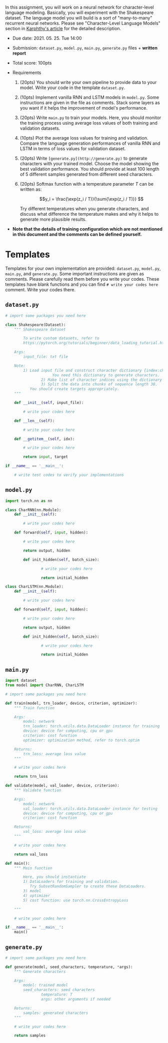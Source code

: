 In this assignment, you will work on a neural network for character-level language modeling. Basically, you will experiment with the Shakespeare dataset. The language model you will build is a sort of "many-to-many" recurrent neural networks. Please see "Character-Level Language Models" section in [Karphthy's article](http://karpathy.github.io/2015/05/21/rnn-effectiveness/) for the detailed description.

- Due date: 2021. 05. 25. Tue 14:00
- Submission: `dataset.py`, `model.py`, `main.py`, `generate.py` files + **written report**
- Total score: 100pts
- Requirements
    1. (20pts) You should write your own pipeline to provide data to your model. Write your code in the template `dataset.py`. 
    2. (10pts) Implement vanilla RNN and LSTM models in `model.py`. Some instructions are given in the file as comments. Stack some layers as you want if it helps the improvement of model's performance.
    3. (20pts) Write `main.py` to train your models. Here, you should monitor the training process using average loss values of both training and validation datasets.
    4. (10pts) Plot the average loss values for training and validation. Compare the language generation performances of vanilla RNN and LSTM in terms of loss values for validation dataset. 
    5. (20pts) Write `[generate.py](http://generate.py)` to generate characters with your trained model. Choose the model showing the best validation performance. You should provide at least 100 length of 5 different samples generated from different seed characters. 
    6. (20pts) Softmax function with a temperature parameter *T* can be written as: 

        $$y_i = \frac{\exp(z_i / T)}{\sum{\exp(z_i / T)}}  $$

        Try different temperatures when you generate characters, and discuss what difference the temperature makes and why it helps to generate more plausible results.

- **Note that the details of training configuration which are not mentioned in this document and the comments can be defined yourself.**

# Templates

Templates for your own implementation are provided: `dataset.py`, `model.py`, `main.py`, and `generate.py`. Some important instructions are given as comments. Please carefully read them before you write your codes. These templates have blank functions and you can find `# write your codes here` comment. Write your codes there.

## `dataset.py`

```python
# import some packages you need here

class Shakespeare(Dataset):
    """ Shakespeare dataset

        To write custom datasets, refer to
        https://pytorch.org/tutorials/beginner/data_loading_tutorial.html

    Args:
        input_file: txt file

    Note:
        1) Load input file and construct character dictionary {index:character}.
					 You need this dictionary to generate characters.
				2) Make list of character indices using the dictionary
				3) Split the data into chunks of sequence length 30. 
           You should create targets appropriately.
    """

    def __init__(self, input_file):

        # write your codes here

    def __len__(self):

        # write your codes here

    def __getitem__(self, idx):

        # write your codes here

        return input, target

if __name__ == '__main__':

    # write test codes to verify your implementations
```

## `model.py`

```python
import torch.nn as nn

class CharRNN(nn.Module):
    def __init__(self):

        # write your codes here

    def forward(self, input, hidden):

        # write your codes here

        return output, hidden

		def init_hidden(self, batch_size):

				# write your codes here

				return initial_hidden

class CharLSTM(nn.Module):
    def __init__(self):

        # write your codes here

    def forward(self, input, hidden):

        # write your codes here

        return output, hidden

		def init_hidden(self, batch_size):

				# write your codes here

				return initial_hidden
```

## `main.py`

```python
import dataset
from model import CharRNN, CharLSTM

# import some packages you need here

def train(model, trn_loader, device, criterion, optimizer):
    """ Train function

    Args:
        model: network
        trn_loader: torch.utils.data.DataLoader instance for training
        device: device for computing, cpu or gpu
        criterion: cost function
        optimizer: optimization method, refer to torch.optim

    Returns:
        trn_loss: average loss value
    """

    # write your codes here

    return trn_loss

def validate(model, val_loader, device, criterion):
    """ Validate function

    Args:
        model: network
        val_loader: torch.utils.data.DataLoader instance for testing
        device: device for computing, cpu or gpu
        criterion: cost function

    Returns:
        val_loss: average loss value
    """

    # write your codes here

    return val_loss

def main():
    """ Main function

        Here, you should instantiate
        1) DataLoaders for training and validation. 
           Try SubsetRandomSampler to create these DataLoaders.
        3) model
        4) optimizer
        5) cost function: use torch.nn.CrossEntropyLoss

    """

    # write your codes here

if __name__ == '__main__':
    main()
```

## `generate.py`

```python
# import some packages you need here

def generate(model, seed_characters, temperature, *args):
    """ Generate characters

    Args:
        model: trained model
        seed_characters: seed characters
				temperature: T
				args: other arguments if needed

    Returns:
        samples: generated characters
    """

    # write your codes here

    return samples
```
